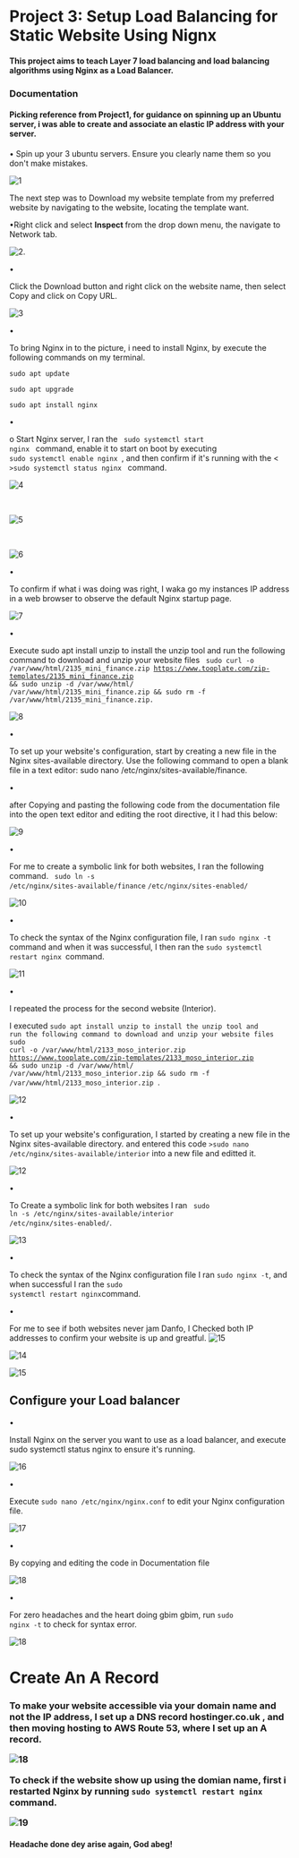 <h1> Project 3: Setup Load Balancing for Static Website Using Nignx</h1>
<h4>This project aims to teach Layer 7 load balancing and load balancing algorithms using Nginx as a Load Balancer. </h4>

<h3> Documentation </h3>
<h4> Picking reference from Project1, for guidance on spinning up an Ubuntu server, i was able to create and associate an elastic IP address with your server. </h4>

 &#x2022; Spin up your 3 ubuntu servers. Ensure you clearly name them so you don't make mistakes.

 ![1](img/image_3.png)

 The next step was to Download my website template from my preferred website by navigating to the website, locating the template want.

  &#x2022;Right click and select <b>Inspect </b> from the drop down menu, the navigate to Network tab.

![2](img/image_03.png).


 &#x2022; <p> Click the Download button and right click on the website name, then select Copy and click on Copy URL.

![3](img/image_003.png)

&#x2022; <p> To bring Nginx in to the picture, i need to install Nginx, by execute the following commands on my terminal.

<code>sudo apt update </code>

<code>sudo apt upgrade </code>

<code>sudo apt install nginx </code>

&#x2022; <p>o Start Nginx server, I ran the <code> sudo systemctl start nginx </code> command, enable it to start on boot by executing <code> sudo systemctl enable nginx </code>, and then confirm if it's running with the <<code> >sudo systemctl status nginx </code> command.

![4](img/image_004.png)

<br>

![5](img/image_04.png)

<br>

![6](img/image_0004.png)

&#x2022; <p> To confirm if what i was doing was right, I waka go my instances IP address in a web browser to observe the default Nginx startup page.

![7](img/image_4.png)

 &#x2022; <p> Execute sudo apt install unzip to install the unzip tool and run the following command to download and unzip your website files <code> sudo curl -o /var/www/html/2135_mini_finance.zip https://www.tooplate.com/zip-templates/2135_mini_finance.zip && sudo unzip -d /var/www/html/ /var/www/html/2135_mini_finance.zip && sudo rm -f /var/www/html/2135_mini_finance.zip. </code>

 ![8](img/image_5.png)

 &#x2022; <p> To set up your website's configuration, start by creating a new file in the Nginx sites-available directory. Use the following command to open a blank file in a text editor: sudo nano /etc/nginx/sites-available/finance.

 &#x2022; <p> after Copying and pasting the following code from the documentation file into the open text editor and editing the root directive, it I had this below:

 ![9](img/image_009.png)

 &#x2022; <p> For me to create a symbolic link for both websites, I ran the following command. <code> sudo ln -s /etc/nginx/sites-available/finance</code> <code>/etc/nginx/sites-enabled/ </code>

 ![10](img/image_6.png)

 &#x2022; <p> To check the syntax of the Nginx configuration file, I ran <code>sudo nginx -t </code> command and when it was successful, I then ran the <code>sudo systemctl restart nginx </code>command.

 ![11](img/image_7.png)

 &#x2022; <p> I repeated the process for the second website (Interior).

 I executed <code>sudo apt install unzip to install the unzip tool and run the following command to download and unzip your website files sudo curl -o /var/www/html/2133_moso_interior.zip https://www.tooplate.com/zip-templates/2133_moso_interior.zip && sudo unzip -d /var/www/html/ /var/www/html/2133_moso_interior.zip && sudo rm -f /var/www/html/2133_moso_interior.zip </code>.

 ![12](img/image_9.png)

&#x2022; <p> To set up your website's configuration, I started by creating a new file in the Nginx sites-available directory. and entered this code <code>>sudo nano /etc/nginx/sites-available/interior</code> into a new file and editted it.

![12](img/image_10.png)


&#x2022; <p> To Create a symbolic link for both websites I ran <code> sudo ln -s /etc/nginx/sites-available/interior /etc/nginx/sites-enabled/</code>.

![13](img/image_11.png)

&#x2022; <p> To check the  syntax of the Nginx configuration file I ran <code>sudo nginx -t</code>, and when successful I ran the <code>sudo systemctl restart nginx</code>command.

&#x2022; <p> For me to see if both websites never jam Danfo, I Checked both IP addresses to confirm your website is up and greatful.
![15](img/image_13b.png)

![14](img/image_12.png)

![15](img/image_13.png)

<h2> Configure your Load balancer </h2>
&#x2022; <p> Install Nginx on the server you want to use as a load balancer, and execute sudo systemctl status nginx to ensure it's running.

![16](img/image_14.png)

&#x2022; <p> Execute <code>sudo nano /etc/nginx/nginx.conf</code> to edit your Nginx configuration file.

![17](img/image_15.png)

&#x2022; <p> By copying and editing the code in Documentation file 

![18](img/image_16.png)

&#x2022; <p>For zero headaches and the heart doing gbim gbim, run <code>sudo nginx -t</code> to check for syntax error.


![18](img/image_17.png)

<h1> Create An A Record </h1>

<h3> To make your website accessible via your domain name and not the IP address, I set up a DNS record hostinger.co.uk  , and then moving hosting to AWS Route 53, where I set up an A record.

![18](img/image_18.png)

To check if the website show up using the domian name, first i restarted Nginx by running <code>sudo systemctl restart nginx</code> command.

![19](img/image_19.png)

#### Headache done dey arise again, God abeg!